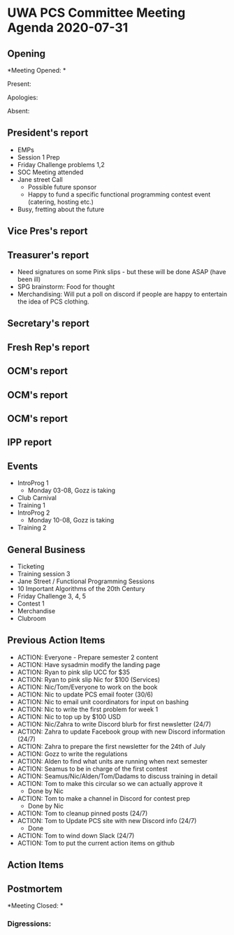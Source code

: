 # UWA PCS Committee Meeting Agenda 2020-07-31
## Opening
*Meeting Opened: *

Present:

Apologies:

Absent:

## President's report
- EMPs
- Session 1 Prep
- Friday Challenge problems 1,2
- SOC Meeting attended
- Jane street Call
  - Possible future sponsor
  - Happy to fund a specific functional programming contest event (catering, hosting etc.)
- Busy, fretting about the future

## Vice Pres's report

## Treasurer's report
- Need signatures on some Pink slips - but these will be done ASAP (have been ill)
- SPG brainstorm: Food for thought
- Merchandising: Will put a poll on discord if people are happy to entertain the idea of PCS clothing. 

## Secretary's report

## Fresh Rep's report

## OCM's report

## OCM's report

## OCM's report

## IPP report

## Events
- IntroProg 1
  - Monday 03-08, Gozz is taking
- Club Carnival 
- Training 1
- IntroProg 2
  - Monday 10-08, Gozz is taking 
- Training 2
## General Business
- Ticketing
- Training session 3
- Jane Street / Functional Programming Sessions
- 10 Important Algorithms of the 20th Century
- Friday Challenge 3, 4, 5
- Contest 1
- Merchandise 
- Clubroom 

## Previous Action Items
- ACTION: Everyone - Prepare semester 2 content
- ACTION: Have sysadmin modify the landing page
- ACTION: Ryan to pink slip UCC for $35
- ACTION: Ryan to pink slip Nic for $100 (Services)
- ACTION: Nic/Tom/Everyone to work on the book
- ACTION: Nic to update PCS email footer (30/6)
- ACTION: Nic to email unit coordinators for input on bashing
- ACTION: Nic to write the first problem for week 1
- ACTION: Nic to top up by $100 USD
- ACTION: Nic/Zahra to write Discord blurb for first newsletter (24/7)
- ACTION: Zahra to update Facebook group with new Discord information (24/7)
- ACTION: Zahra to prepare the first newsletter for the 24th of July
- ACTION: Gozz to write the regulations
- ACTION: Alden to find what units are running when next semester
- ACTION: Seamus to be in charge of the first contest
- ACTION: Seamus/Nic/Alden/Tom/Dadams to discuss training in detail
- ACTION: Tom to make this circular so we can actually approve it
  - Done by Nic
- ACTION: Tom to make a channel in Discord for contest prep
  - Done by Nic
- ACTION: Tom to cleanup pinned posts (24/7)
- ACTION: Tom to Update PCS site with new Discord info (24/7)
  - Done
- ACTION: Tom to wind down Slack (24/7)
- ACTION: Tom to put the current action items on github

## Action Items

## Postmortem
*Meeting Closed: *
###  Digressions:
